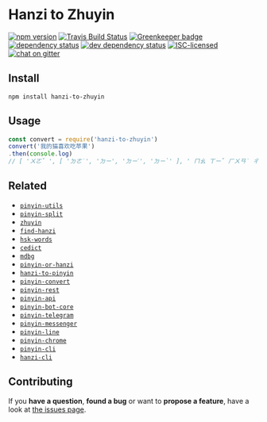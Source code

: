 # Hanzi to Zhuyin

[![npm version](https://img.shields.io/npm/v/hanzi-to-zhuyin.svg)](https://www.npmjs.com/package/hanzi-to-zhuyin)
[![Travis Build Status](https://travis-ci.org/pepebecker/hanzi-to-zhuyin.svg)](https://travis-ci.org/pepebecker/hanzi-to-zhuyin)
[![Greenkeeper badge](https://badges.greenkeeper.io/pepebecker/hanzi-to-zhuyin.svg)](https://greenkeeper.io/)
[![dependency status](https://img.shields.io/david/pepebecker/hanzi-to-zhuyin.svg)](https://david-dm.org/pepebecker/hanzi-to-zhuyin)
[![dev dependency status](https://img.shields.io/david/dev/pepebecker/hanzi-to-zhuyin.svg)](https://david-dm.org/pepebecker/hanzi-to-zhuyin#info=devDependencies)
[![ISC-licensed](https://img.shields.io/github/license/pepebecker/hanzi-to-zhuyin.svg)](https://choosealicense.com/licenses/isc/)
[![chat on gitter](https://badges.gitter.im/pepebecker.svg)](https://gitter.im/pepebecker)

## Install

```shell
npm install hanzi-to-zhuyin
```

## Usage

```js
const convert = require('hanzi-to-zhuyin')
convert('我的猫喜欢吃苹果')
.then(console.log)
// [ 'ㄨㄛˇ ', [ 'ㄉㄜ˙', 'ㄉㄧ', 'ㄉㄧˊ', 'ㄉㄧ`' ], ' ㄇㄠ ㄒㄧˇ ㄏㄨㄢ˙ ㄔ ㄆㄧㄥˊ ㄍㄨㄛˇ' ]
```

## Related

- [`pinyin-utils`](https://github.com/pepebecker/pinyin-utils)
- [`pinyin-split`](https://github.com/pepebecker/pinyin-split)
- [`zhuyin`](https://github.com/pepebecker/zhuyin)
- [`find-hanzi`](https://github.com/pepebecker/find-hanzi)
- [`hsk-words`](https://github.com/pepebecker/hsk-words)
- [`cedict`](https://github.com/pepebecker/cedict)
- [`mdbg`](https://github.com/pepebecker/mdbg)
- [`pinyin-or-hanzi`](https://github.com/pepebecker/pinyin-or-hanzi)
- [`hanzi-to-pinyin`](https://github.com/pepebecker/hanzi-to-pinyin)
- [`pinyin-convert`](https://github.com/pepebecker/pinyin-convert)
- [`pinyin-rest`](https://github.com/pepebecker/pinyin-rest)
- [`pinyin-api`](https://github.com/pepebecker/pinyin-api)
- [`pinyin-bot-core`](https://github.com/pepebecker/pinyin-bot-core)
- [`pinyin-telegram`](https://github.com/pepebecker/pinyin-telegram)
- [`pinyin-messenger`](https://github.com/pepebecker/pinyin-messenger)
- [`pinyin-line`](https://github.com/pepebecker/pinyin-line)
- [`pinyin-chrome`](https://github.com/pepebecker/pinyin-chrome)
- [`pinyin-cli`](https://github.com/pepebecker/pinyin-cli)
- [`hanzi-cli`](https://github.com/pepebecker/hanzi-cli)

## Contributing

If you **have a question**, **found a bug** or want to **propose a feature**, have a look at [the issues page](https://github.com/pepebecker/hanzi-to-zhuyin/issues).
